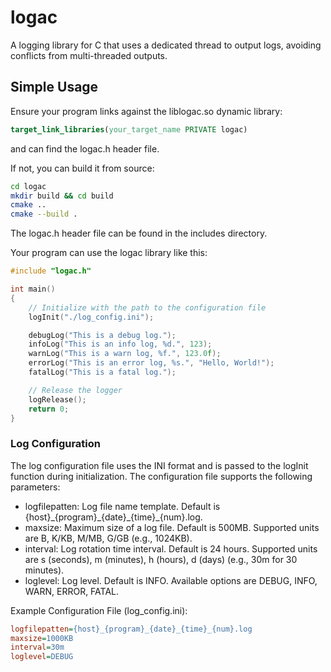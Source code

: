 # logac

A logging library for C that uses a dedicated thread to output logs, avoiding conflicts from multi-threaded outputs.

## Simple Usage

Ensure your program links against the liblogac.so dynamic library:

```cmake
target_link_libraries(your_target_name PRIVATE logac)
```
and can find the logac.h header file.

If not, you can build it from source:

```bash
cd logac
mkdir build && cd build
cmake ..
cmake --build .
```

The logac.h header file can be found in the includes directory.

Your program can use the logac library like this:

```c
#include "logac.h"

int main()
{
    // Initialize with the path to the configuration file
    logInit("./log_config.ini");

    debugLog("This is a debug log.");
    infoLog("This is an info log, %d.", 123);
    warnLog("This is a warn log, %f.", 123.0f);
    errorLog("This is an error log, %s.", "Hello, World!");
    fatalLog("This is a fatal log.");

    // Release the logger
    logRelease();
    return 0;
}
```

### Log Configuration
The log configuration file uses the INI format and is passed to the logInit function during initialization. 
The configuration file supports the following parameters:
- logfilepatten: Log file name template. Default is {host}\_{program}\_{date}\_{time}\_{num}.log.
- maxsize: Maximum size of a log file. Default is 500MB. Supported units are B, K/KB, M/MB, G/GB (e.g., 1024KB).
- interval: Log rotation time interval. Default is 24 hours. Supported units are s (seconds), m (minutes), h (hours), d (days) (e.g., 30m for 30 minutes).
- loglevel: Log level. Default is INFO. Available options are DEBUG, INFO, WARN, ERROR, FATAL.

Example Configuration File (log_config.ini):
```ini
logfilepatten={host}_{program}_{date}_{time}_{num}.log
maxsize=1000KB
interval=30m
loglevel=DEBUG
```
